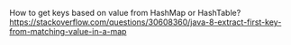 How to get keys based on value from HashMap or HashTable? 
https://stackoverflow.com/questions/30608360/java-8-extract-first-key-from-matching-value-in-a-map
